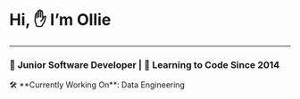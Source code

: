 # Hi, ✋ I’m Ollie

---

### 👶 **Junior Software Developer** | 🧠 ******************************************************Learning to Code Since 2014******************************************************

<aside>
🛠 **Currently Working On**: Data Engineering

</aside>
